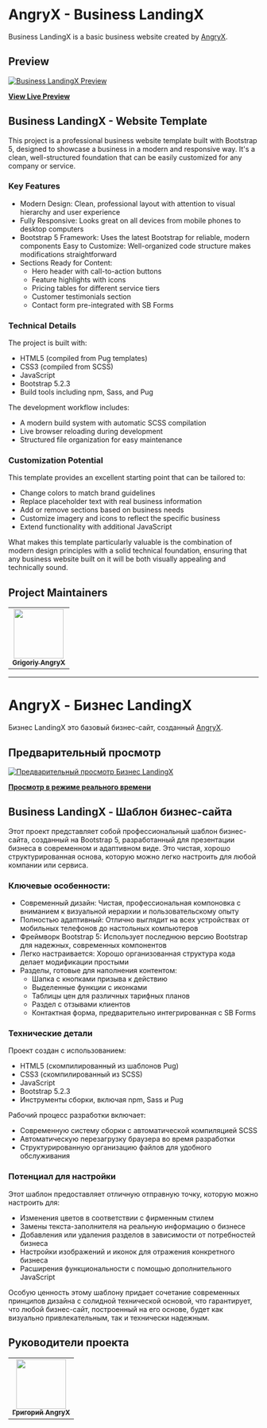# AngryX - Business LandingX

Business LandingX is a basic business website created by [AngryX](https://github.com/AngryX-27).

## Preview

[![Business LandingX Preview](https://ltdfoto.ru/images/2025/03/13/SNIMOK-EKRANA-2025-03-13-V-15.09.11.png)](https://angryx-27.github.io/Business-LandingX/)

**[View Live Preview](https://angryx-27.github.io/Business-LandingX/)**

## Business LandingX - Website Template
This project is a professional business website template built with Bootstrap 5, designed to showcase a business in a modern and responsive way. It's a clean, well-structured foundation that can be easily customized for any company or service.

### Key Features
- Modern Design: Clean, professional layout with attention to visual hierarchy and user experience
- Fully Responsive: Looks great on all devices from mobile phones to desktop computers
- Bootstrap 5 Framework: Uses the latest Bootstrap for reliable, modern components
Easy to Customize: Well-organized code structure makes modifications straightforward
- Sections Ready for Content:
    - Hero header with call-to-action buttons
    - Feature highlights with icons
    - Pricing tables for different service tiers
    - Customer testimonials section
    - Contact form pre-integrated with SB Forms

### Technical Details
The project is built with:
- HTML5 (compiled from Pug templates)
- CSS3 (compiled from SCSS)
- JavaScript
- Bootstrap 5.2.3
- Build tools including npm, Sass, and Pug

The development workflow includes:
- A modern build system with automatic SCSS compilation
- Live browser reloading during development
- Structured file organization for easy maintenance

### Customization Potential
This template provides an excellent starting point that can be tailored to:
- Change colors to match brand guidelines
- Replace placeholder text with real business information
- Add or remove sections based on business needs
- Customize imagery and icons to reflect the specific business
- Extend functionality with additional JavaScript

What makes this template particularly valuable is the combination of modern design principles with a solid technical foundation, ensuring that any business website built on it will be both visually appealing and technically sound.

## Project Maintainers

<table>
  <tr>
    <td align="center"><a href="https://github.com/AngryX-27"><img src="https://avatars.githubusercontent.com/u/200900751?u=78819056ffb29fc0304de5f7e949203616343b8e&v=4" width="100px;" alt=""/><br /><sub><b>Grigoriy AngryX</b></sub></a></td>
  </tr>
</table>

---


# AngryX - Бизнес LandingX

Бизнес LandingX это базовый бизнес-сайт, созданный [AngryX](https://github.com/AngryX-27).

## Предварительный просмотр

[![Предварительный просмотр Бизнес LandingX](https://ltdfoto.ru/images/2025/03/13/SNIMOK-EKRANA-2025-03-13-V-15.09.11.png)](https://angryx-27.github.io/Business-LandingX/)

**[Просмотр в режиме реального времени](https://angryx-27.github.io/Business-LandingX/)**

## Business LandingX - Шаблон бизнес-сайта
Этот проект представляет собой профессиональный шаблон бизнес-сайта, созданный на Bootstrap 5, разработанный для презентации бизнеса в современном и адаптивном виде. Это чистая, хорошо структурированная основа, которую можно легко настроить для любой компании или сервиса.

### Ключевые особенности:
- Современный дизайн: Чистая, профессиональная компоновка с вниманием к визуальной иерархии и пользовательскому опыту
- Полностью адаптивный: Отлично выглядит на всех устройствах от мобильных телефонов до настольных компьютеров
- Фреймворк Bootstrap 5: Использует последнюю версию Bootstrap для надежных, современных компонентов
- Легко настраивается: Хорошо организованная структура кода делает модификации простыми
- Разделы, готовые для наполнения контентом:
    - Шапка с кнопками призыва к действию
    - Выделенные функции с иконками
    - Таблицы цен для различных тарифных планов
    - Раздел с отзывами клиентов
    - Контактная форма, предварительно интегрированная с SB Forms

### Технические детали
Проект создан с использованием:
- HTML5 (скомпилированный из шаблонов Pug)
- CSS3 (скомпилированный из SCSS)
- JavaScript
- Bootstrap 5.2.3
- Инструменты сборки, включая npm, Sass и Pug

Рабочий процесс разработки включает:
- Современную систему сборки с автоматической компиляцией SCSS
- Автоматическую перезагрузку браузера во время разработки
- Структурированную организацию файлов для удобного обслуживания

### Потенциал для настройки
Этот шаблон предоставляет отличную отправную точку, которую можно настроить для:
- Изменения цветов в соответствии с фирменным стилем
- Замены текста-заполнителя на реальную информацию о бизнесе
- Добавления или удаления разделов в зависимости от потребностей бизнеса
- Настройки изображений и иконок для отражения конкретного бизнеса
- Расширения функциональности с помощью дополнительного JavaScript

Особую ценность этому шаблону придает сочетание современных принципов дизайна с солидной технической основой, что гарантирует, что любой бизнес-сайт, построенный на его основе, будет как визуально привлекательным, так и технически надежным.

## Руководители проекта

<table>
  <tr>
    <td align="center"><a href="https://github.com/AngryX-27"><img src="https://avatars.githubusercontent.com/u/200900751?u=78819056ffb29fc0304de5f7e949203616343b8e&v=4" width="100px;" alt=""/><br /><sub><b>Григорий AngryX</b></sub></a></td>
  </tr>
</table>
